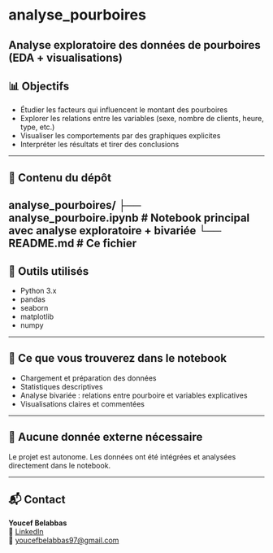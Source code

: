 # analyse_pourboires
Analyse exploratoire des données de pourboires (EDA + visualisations)
---
## 📊 Objectifs

- Étudier les facteurs qui influencent le montant des pourboires
- Explorer les relations entre les variables (sexe, nombre de clients, heure, type, etc.)
- Visualiser les comportements par des graphiques explicites
- Interpréter les résultats et tirer des conclusions

---

## 📁 Contenu du dépôt

analyse_pourboires/
├── analyse_pourboire.ipynb # Notebook principal avec analyse exploratoire + bivariée
└── README.md # Ce fichier
---
## 🧠 Outils utilisés

- Python 3.x
- pandas
- seaborn
- matplotlib
- numpy

---

## 🧠 Ce que vous trouverez dans le notebook

- Chargement et préparation des données
- Statistiques descriptives
- Analyse bivariée : relations entre pourboire et variables explicatives
- Visualisations claires et commentées

---

## 🔁 Aucune donnée externe nécessaire

Le projet est autonome. Les données ont été intégrées et analysées directement dans le notebook.

---

## 📬 Contact

**Youcef Belabbas**  
🔗 [LinkedIn](https://www.linkedin.com/in/youcef-belabbas-83a86a259/)  
📩 youcefbelabbas97@gmail.com
